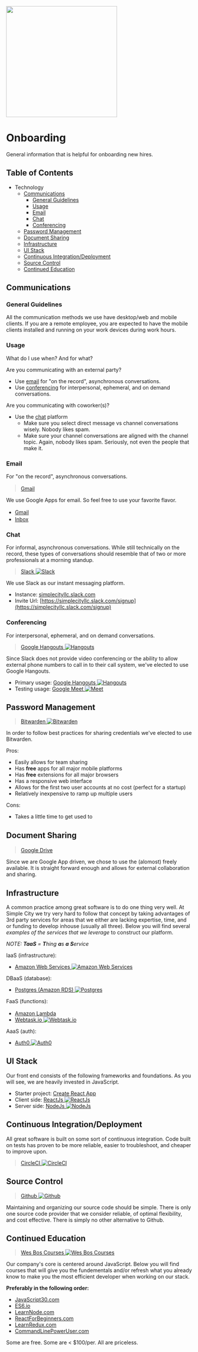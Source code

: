 <img src="https://cdn.rawgit.com/simple-city/hosted-assets/1bc62dc0/images/logo-scllc-banner-dark.png" width="300px" />

# Onboarding
General information that is helpful for onboarding new hires.

## Table of Contents
* Technology
  * [Communications](#communications)
    * [General Guidelines](#general-guidelines)
    * [Usage](#usage)
    * [Email](#email)
    * [Chat](#chat)
    * [Conferencing](#conferencing)
  * [Password Management](#password-management)
  * [Document Sharing](#document-sharing)
  * [Infrastructure](#infrastructure)
  * [UI Stack](#ui-stack)
  * [Continuous Integration/Deployment](#continuous-integrationdeployment)
  * [Source Control](#source-control)
  * [Continued Education](#continued-education)

## Communications

### General Guidelines
All the communication methods we use have desktop/web and mobile clients. If you are a remote employee, you are expected to have the mobile clients installed and running on your work devices during work hours.

### Usage
What do I use when? And for what?

Are you communicating with an external party?
* Use [email](#email) for "on the record", asynchronous conversations.
* Use [conferencing](#conferencing) for interpersonal, ephemeral, and on demand conversations.

Are you communicating with coworker(s)?
* Use the [chat](#chat) platform
  * Make sure you select direct message vs channel conversations wisely. Nobody likes spam.
  * Make sure your channel conversations are aligned with the channel topic. Again, nobody likes spam. Seriously, not even the people that make it.

### Email
For "on the record", asynchronous conversations.

> [Gmail](https:/gmail.com) <img src="https://ssl.gstatic.com/ui/v1/icons/mail/images/favicon5.ico" height="16" />

We use Google Apps for email. So feel free to use your favorite flavor.
* [Gmail](https:/gmail.com) <img src="https://ssl.gstatic.com/ui/v1/icons/mail/images/favicon5.ico" height="16" />
* [Inbox](https://inbox.google.com) <img src="https://ssl.gstatic.com/gb/images/a/eacd033c28.png" height="16" />

### Chat
For informal, asynchronous conversations. While still technically on the record, these types of conversations should resemble that of two or more professionals at a morning standup.

> [Slack ![Slack](https://www.google.com/s2/favicons?domain=slack.com)](https://slack.com/is)

We use Slack as our instant messaging platform.
* Instance: [simplecityllc.slack.com](simplecityllc.slack.com)
* Invite Url: [https://simplecityllc.slack.com/signup](https://simplecityllc.slack.com/signup)

### Conferencing
For interpersonal, ephemeral, and on demand conversations.

> [Google Hangouts ![Hangouts](https://www.google.com/s2/favicons?domain=hangouts.google.com)](https://hangouts.google.com)

Since Slack does not provide video conferencing or the ability to allow external phone numbers to call in to their call system, we've elected to use Google Hangouts.

* Primary usage: [Google Hangouts ![Hangouts](https://www.google.com/s2/favicons?domain=hangouts.google.com)](https://hangouts.google.com)
* Testing usage: [Google Meet ![Meet](https://www.google.com/s2/favicons?domain=meet.google.com)](https://meet.google.com)


## Password Management

> [Bitwarden ![Bitwarden](https://www.google.com/s2/favicons?domain=bitwarden.com)](https://www.bitwarden.com)

In order to follow best practices for sharing credentials we've elected to use Bitwarden.

Pros:
* Easily allows for team sharing
* Has **free** apps for all major mobile platforms
* Has **free** extensions for all major browsers
* Has a responsive web interface
* Allows for the first two user accounts at no cost (perfect for a startup)
* Relatively inexpensive to ramp up multiple users

Cons:
* Takes a little time to get used to

## Document Sharing

> [Google Drive](https://google.com/drive) <img src="https://lh6.ggpht.com/k7Z4J1IIXXJnC2NRnFfJNlkn7kZge4Zx-Yv5uqYf4222tx74wXDzW24OvOxlcpw0KcQ=w300" height="16" />

Since we are Google App driven, we chose to use the (alomost) freely available. It is straight forward enough and allows for external collaboration and sharing.

## Infrastructure
A common practice among great software is to do one thing very well. At Simple City we try very hard to follow that concept by taking advantages of 3rd party services for areas that we either are lacking expertise, time, and or funding to develop inhouse (usually all three). Below you will find several _examples of the services that we leverage_ to construct our platform.

_NOTE: **TaaS** = **T**hing **a**s **a** **S**ervice_

IaaS (infrastructure):
  * [Amazon Web Services ![Amazon Web Services](https://www.google.com/s2/favicons?domain=aws.amazon.com)](https://aws.amazon.com)

DBaaS (database):
  * [Postgres (Amazon RDS) ![Postgres](https://www.google.com/s2/favicons?domain=www.postgres.com)](https://aws.amazon.com/rds/postgresql/)

FaaS (functions):
  * [Amazon Lambda](https://aws.amazon.com/lambda) <img src="http://www.stratoscale.com/wp-content/uploads/AWS-Lambda.png" height="16" />
  * [Webtask.io ![Webtask.io](https://www.google.com/s2/favicons?domain=webtask.io)](http://webtask.io)

AaaS (auth):
  * [Auth0 ![Auth0](https://www.google.com/s2/favicons?domain=auth0.com)](http://auth0.com)


## UI Stack
Our front end consists of the following frameworks and foundations. As you will see, we are heavily invested in JavaScript.

* Starter project: [Create React App](https://github.com/facebookincubator/create-react-app)
* Client side: [ReactJs ![ReactJs](https://www.google.com/s2/favicons?domain=facebook.github.io/react)](https://facebook.github.io/react/)
* Server side: [NodeJs ![NodeJs](https://www.google.com/s2/favicons?domain=nodejs.org)](https://nodejs.org)

## Continuous Integration/Deployment
All great software is built on some sort of continuous integration. Code built on tests has proven to be more reliable, easier to troubleshoot, and cheaper to improve upon.

> [CircleCI ![CircleCI](https://www.google.com/s2/favicons?domain=circleci.com)](https://circleci.com)

## Source Control

> [Github ![Github](https://www.google.com/s2/favicons?domain=github.com)](https://github.com/simple-city)

Maintaining and organizing our source code should be simple. There is only one source code provider that we consider reliable, of optimal flexibility, and cost effective. There is simply no other alternative to Github.


## Continued Education

> [Wes Bos Courses ![Wes Bos Courses](https://www.google.com/s2/favicons?domain=wesbos.com)](http://wesbos.com/courses/)

Our company's core is centered around JavaScript. Below you will find courses that will give you the fundementals and/or refresh what you already know to make you the most efficient developer when working on our stack.

**Preferably in the following order:**
* [JavaScript30.com](//JavaScript30.com)
* [ES6.io](//ES6.io)
* [LearnNode.com](//LearnNode.com)
* [ReactForBeginners.com](//ReactForBeginners.com)
* [LearnRedux.com](//LearnRedux.com)
* [CommandLinePowerUser.com](//CommandLinePowerUser.com)

Some are free. Some are < $100/per. All are priceless.
